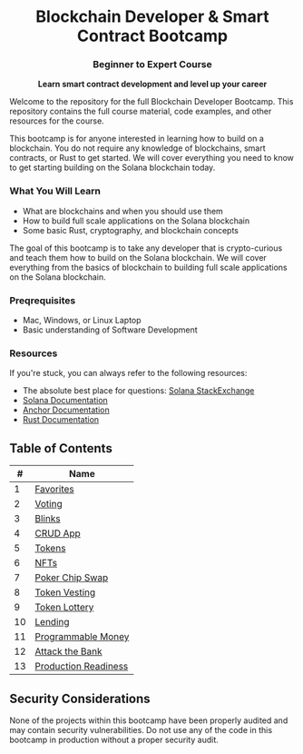 <div align="center">
<h1> Blockchain Developer & Smart Contract Bootcamp</h1>
<h3> Beginner to Expert Course </h3>

<p align="center"><strong>Learn smart contract development and level up your career</strong></p>
</div>

Welcome to the repository for the full Blockchain Developer Bootcamp. This repository contains the full course material, code examples, and other resources for the course.

This bootcamp is for anyone interested in learning how to build on a blockchain. You do not require any knowledge of blockchains, smart contracts, or Rust to get started. We will cover everything you need to know to get starting building on the Solana blockchain today.

### What You Will Learn

- What are blockchains and when you should use them
- How to build full scale applications on the Solana blockchain
- Some basic Rust, cryptography, and blockchain concepts

The goal of this bootcamp is to take any developer that is crypto-curious and teach them how to build on the Solana blockchain. We will cover everything from the basics of blockchain to building full scale applications on the Solana blockchain.

### Preqrequisites

- Mac, Windows, or Linux Laptop
- Basic understanding of Software Development

### Resources

If you're stuck, you can always refer to the following resources:

- The absolute best place for questions: [Solana StackExchange](https://solana.stackexchange.com/)
- [Solana Documentation](https://solana.com/docs)
- [Anchor Documentation](https://www.anchor-lang.com/)
- [Rust Documentation](https://doc.rust-lang.org/book/)

## Table of Contents

| #   | Name                 |
| --- | -------------------- |
| 1   | [Favorites](https://www.youtube.com/watch?v=amAq-WHAFs8&t=622s)            |
| 2   | [Voting](https://www.youtube.com/watch?v=amAq-WHAFs8&t=2262s)               |
| 3   | [Blinks](https://www.youtube.com/watch?v=amAq-WHAFs8&t=6632s)               |
| 4   | [CRUD App](https://www.youtube.com/watch?v=amAq-WHAFs8&t=9105s)             |
| 5   | [Tokens](https://www.youtube.com/watch?v=amAq-WHAFs8&t=12891s)               |
| 6   | [NFTs](https://www.youtube.com/watch?v=amAq-WHAFs8&t=13752s)                 |
| 7   | [Poker Chip Swap](https://www.youtube.com/watch?v=amAq-WHAFs8&t=15922s)      |
| 8   | [Token Vesting](https://www.youtube.com/watch?v=amAq-WHAFs8&t=20895s)        |
| 9   | [Token Lottery](https://www.youtube.com/watch?v=amAq-WHAFs8&t=30677s)        |
| 10  | [Lending](https://www.youtube.com/watch?v=HOdYZSe1uhE&t=0s)              |
| 11  | [Programmable Money](https://www.youtube.com/watch?v=HOdYZSe1uhE&t=11292s)   |
| 12  | [Attack the Bank](https://www.youtube.com/watch?v=HOdYZSe1uhE&t=20615s)      | 
| 13  | [Production Readiness](https://www.youtube.com/watch?v=HOdYZSe1uhE&t=24025s) |

## Security Considerations

None of the projects within this bootcamp have been properly audited and may contain security vulnerabilities. Do not use any of the code in this bootcamp in production without a proper security audit.